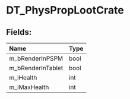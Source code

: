 # DT_PhysPropLootCrate

## Fields:

| Name | Type |
| :--- | :--- |
| m_bRenderInPSPM | bool |
| m_bRenderInTablet | bool |
| m_iHealth | int |
| m_iMaxHealth | int |
